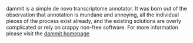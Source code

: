 dammit is a simple de novo transcriptome annotator. It was born out of the observation that annotation is mundane and annoying, all the individual pieces of the process exist already, and the existing solutions are overly complicated or rely on crappy non-free software.
For more information please visit the [dammit homepage](http://dib-lab.github.io/dammit/)